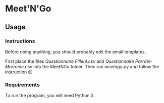 # Meet'N'Go

## Usage

### Instructions
Before doing anything, you should probably edit the email templates.

First place the files *Questionnaire Filleul.csv* and *Questionnaire Parrain-Marraine.csv* into the MeetNGo folder. Then run *meetngo.py* and follow the instruction :wink:

### Requirements
To run the program, you will need Python 3.
